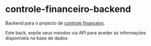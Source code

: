 # controle-financeiro-backend

Backend para o projecto de [controle financeiro](https://github.com/inacio1975/controle-financeiro).

Este back, expõe seus méodos via API para aceder às informações disponíveis na base de dados
